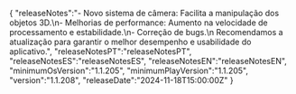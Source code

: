 {
  "releaseNotes":"- Novo sistema de câmera: Facilita a manipulação dos objetos 3D.\n- Melhorias de performance: Aumento na velocidade de processamento e estabilidade.\n- Correção de bugs.\n Recomendamos a atualização para garantir o melhor desempenho e usabilidade do aplicativo.",
  "releaseNotesPT":"releaseNotesPT",
  "releaseNotesES":"releaseNotesES",
  "releaseNotesEN":"releaseNotesEN",
  "minimumOsVersion":"1.1.205",
  "minimumPlayVersion":"1.1.205",
  "version":"1.1.208",
  "releaseDate":"2024-11-18T15:00:00Z"
}

